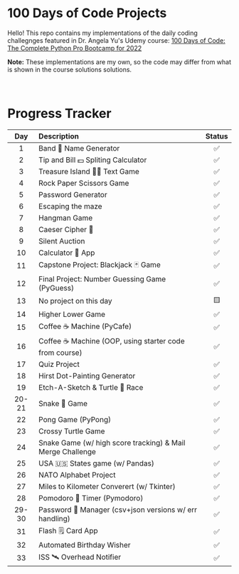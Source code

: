 # 100 Days of Code Projects

Hello! This repo contains my implementations of the daily coding challegnges featured in Dr. Angela Yu's Udemy course: [100 Days of Code: The Complete Python Pro Bootcamp for 2022](https://www.udemy.com/course/100-days-of-code/)

**Note:** These implementations are my own, so the code may differ from what is shown in the course solutions solutions.  
<br>
<br>
# Progress Tracker

| Day    | Description   | Status    |
| :------: | :------------- | :-------: |
| 1     | Band 🎸 Name Generator | ✅  |
| 2     | Tip and Bill 💵 Spliting Calculator | ✅  |
| 3     | Treasure Island 🏴‍☠️ Text Game | ✅  |
| 4     | Rock Paper Scissors Game | ✅  |
| 5     | Password Generator | ✅  |
| 6     | Escaping the maze | ✅  |
| 7     | Hangman Game | ✅  |
| 8     | Caeser Cipher 🔐| ✅  |
| 9     | Silent Auction | ✅  |
| 10    | Calculator 🧮 App | ✅  |
| 11    | Capstone Project: Blackjack 🃏 Game | ✅  |
| 12    | Final Project: Number Guessing Game  (PyGuess) | ✅  |
| 13    | No project on this day | 🟨 |
| 14    | Higher Lower Game | ✅  |
| 15    | Coffee ☕️ Machine (PyCafe) | ✅  |
| 16    | Coffee ☕️ Machine (OOP, using starter code from course) | ✅  |
| 17    | Quiz Project | ✅  |
| 18    | Hirst Dot-Painting Generator | ✅  |
| 19    | Etch-A-Sketch & Turtle 🐢 Race | ✅  |
| 20-21 | Snake 🐍 Game| ✅  |
| 22 | Pong Game (PyPong)| ✅  |
| 23 | Crossy Turtle Game| ✅  |
| 24 | Snake Game (w/ high score tracking) & Mail Merge Challenge| ✅  |
| 25 | USA 🇺🇸 States game (w/ Pandas) | ✅  |
| 26 | NATO Alphabet Project | ✅  |
| 27 | Miles to Kilometer Converert (w/ Tkinter) | ✅  |
| 28 | Pomodoro 🍅 Timer (Pymodoro) | ✅  |
| 29-30 | Password 🔐  Manager (csv+json versions w/ err handling) | ✅  |
| 31 | Flash 🗒 Card App | ✅  |
| 32 | Automated Birthday Wisher | ✅  |
| 33 | ISS 🛰 Overhead Notifier | ✅  |